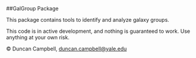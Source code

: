 ##GalGroup Package

This package contains tools to identify and analyze galaxy groups.

This code is in active development, and nothing is guaranteed to work.  Use anything at 
your own risk.

&copy; Duncan Campbell, duncan.campbell@yale.edu